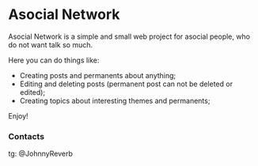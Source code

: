# Asocial Network

Asocial Network is a simple and small web project for asocial people, who do not want talk so much.

Here you can do things like:
- Creating posts and permanents about anything;
- Editing and deleting posts (permanent post can not be deleted or edited);
- Creating topics about interesting themes and permanents;

Enjoy!

### Contacts

tg: @JohnnyReverb
